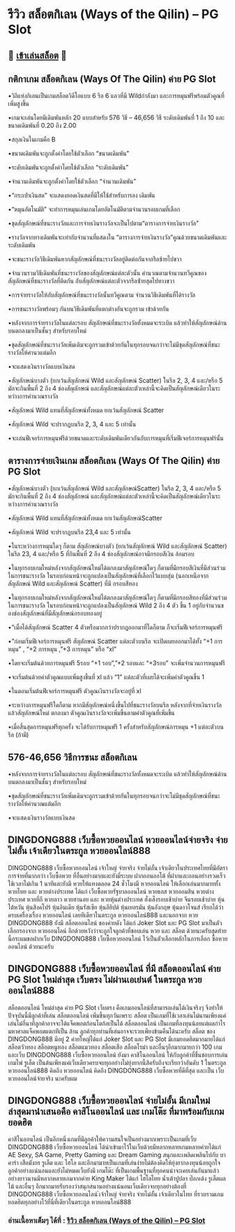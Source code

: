 # รีวิว สล็อตกิเลน (Ways of the Qilin) – PG Slot

## 🎰 [เข้าเล่นสล็อต](https://bit.ly/3ryTLaH) 🎰

## กติกาเกม สล็อตกิเลน (Ways Of  The Qilin) ค่าย PG Slot

•วิถีแห่งกิเลนเป็นเกมสล็อตวิดีโอแบบ 6 รีล 6 แถวที่มี Wildกําลังมา และการหมุนฟรีพร้อมตัวคูณที่เพิ่มสูงขึ้น

•เกมจะเล่นโดยมีเดิมพันหลัก 20 แบบสําหรับ 576 วิธี – 46,656 วิธี ระดับเดิมพันที่ 1 ถึง 10 และขนาดเดิมพันที่ 0.20 ถึง 2.00

•สกุลเงินในเกมคือ B

•ขนาดเดิมพันจะถูกตั้งค่าโดยใช้ตัวเลือก “ขนาดเดิมพัน”

•ระดับเดิมพันจะถูกตั้งค่าโดยใช้ตัวเลือก “ระดับเดิมพัน”

•จํานวนเดิมพันจะถูกตั้งค่าโดยใช้ตัวเลือก “จํานวนเดิมพัน”

•“กระเป๋าเงินสด” จะแสดงยอดเงินสดที่มีให้ใช้สําหรับการลง เดิมพัน


•“หมุนอัตโนมัติ” จะทําการหมุนเล่นเกมโดยอัตโนมัติตามจํานวนรอบเกมที่เลือก

•ชุดสัญลักษณ์ที่ชนะรางวัลและการจ่ายเงินรางวัลจะเป็นไปตาม“ตารางการจ่ายเงินรางวัล”

•รางวัลจากทางเดิมพันจะเท่ากับจํานวนที่แสดงใน “ตารางการจ่ายเงินรางวัล”คูณด้วยขนาดเดิมพันและระดับเดิมพัน

•จะชนะรางวัลวิธีเดิมพันหากสัญลักษณ์ที่ชนะรางวัลอยู่ติดต่อกันจากรีลซ้ายไปขวา

•จํานวนรวมวิธีเดิมพันที่ชนะรางวัลของสัญลักษณ์แต่ละตัวนั้น คํานวณตามจํานวนทวีคูณของสัญลักษณ์ที่ชนะรางวัลที่ติดกัน กับสัญลักษณ์แต่ละตัวจากรีลซ้ํายสุดไปทางขวา

•การจ่ายรางวัลให้กับสัญลักษณ์ที่ชนะรางวัลนั้นทวีคูณตาม จํานวนวิธีเดิมพันที่ได้รางวัล

•การชนะรางวัลพร้อมๆ กันบนวิธีเดิมพันที่แตกต่างกันจะถูกรวม เข้าด้วยกัน

•หลังจากการจ่ายรางวัลในแต่ละรอบ สัญลักษณ์ที่ชนะรางวัลทั้งหมดจะระเบิด แล้วทําให้สัญลักษณ์ด้านบนตกลงมาเป็นชั้นๆ สําหรับรอบใหม่

•ชุดสัญลักษณ์ที่ชนะรางวัลเพิ่มเติมจะถูกรวมเข้าด้วยกันในทุกรอบจนกว่าจะไม่มีชุดสัญลักษณ์ที่ชนะรางวัลให้ศานวแต่มอีก

•จะแสดงเงินรางวัลแบบเงินสด

•สัญลักษณ์บางตัว (ยกเว้นสัญลักษณ์ Wild และสัญลักษณ์ Scatter) ในรีล 2, 3, 4 และ/หรือ 5 มักจะกินพื้นที่ 2 ถึง 4 ช่องสัญลักษณ์ และสัญลักษณ์แต่ละตัวเหล่านี้จะคิดเป็นสัญลักษณ์เดียวในระหว่างการคํานวณรางวัล

•สัญลักษณ์ Wild แทนที่สัญลักษณ์ทั้งหมด ยกเว้นสัญลักษณ์ Scatter

•สัญลักษณ์ Wild จะปรากฏบนรีล 2, 3, 4 และ 5 เท่านั้น

•จะเล่นฟีเจอร์การหมุนฟรีด้วยขนาดและระดับเดิมพันเดียวกันกับการหมุนที่เริ่มฟีเจอร์การหมุนฟร์นั้น

## ตารางการจ่ายเงินเกม สล็อตกิเลน (Ways Of The Qilin) ค่าย PG Slot

•สัญลักษณ์บางตัว (ยกเว้นสัญลักษณ์ Wild และสัญลักษณ์Scatter) ในรีล 2, 3, 4 และ/หรือ 5 มักจะกินพื้นที่ 2 ถึง 4 ช่องสัญลักษณ์ และสัญลักษณ์แต่ละตัวเหล่านี้จะคิดเป็นสัญลักษณ์เดียวในระหว่างการคํานวณรางวัล

•สัญลักษณ์ Wild แทนที่สัญลักษณ์ทั้งหมด ยกเว้นสัญลักษณ์Scatter

•สัญลักษณ์ Wild จะปรากฏบนรีล 23,4 และ 5 เท่านั้น

•ในระหว่างการหมุนใดๆ ก็ตาม สัญลักษณ์บางตัว (ยกเว้นสัญลักษณ์ Wild และสัญลักษณ์ Scatter) ในรีล 23, 4 และ/หรือ 5 ที่กินพื้นที่ 2 ถึง 4 ช่องสัญลักษณ์อาจมีกรอบสีเงิน ล้อมรอบ

•ในทุกรอบเกมใหม่หลังจากสัญลักษณ์ใหม่ได้ตกลงมาสัญลักษณ์ใดๆ ก็ตามที่มีกรอบสีเงินที่มีส่วนร่วมในการชนะรางวัล ในรอบก่อนหน้าจะถูกแปลงเป็นสัญลักษณ์ที่เลือกไว้แบบสุ่ม (นอกเหนือจากสัญลักษณ์ Wild และสัญลักษณ์ Scatter) ที่มี กรอบสีทอง

•ในทุกรอบเกมใหม่หลังจากสัญลักษณ์ใหม่ได้ตกลงมาสัญลักษณ์ใดๆ ก็ตามที่มีกรอบสีทองที่มีส่วนร่วมในการชนะรางวัล ในรอบก่อนหน้าจะถูกแปลงเป็นสัญลักษณ์ Wild 2 ถึง 4 ตัว ขึ้น 1 อยู่กับจํานวนของช่องสัญลักษณ์ที่มีสัญลักษณ์กรอบทองอยู่

•”เมื่อได้สัญลักษณ์ Scatter 4 ตัวหรือมากกว่าปรากฏออกมาที่ใดก็ตาม ก็จะเริ่มฟีเจอร์การหมุนฟรี

•”ก่อนเริ่มฟีเจอร์การหมุนฟรี สัญลักษณ์ Scatter แต่ละตัวบนรีล จะเปิดเผยออกมาได้ทั้ง “+1 การหมุน” , “+2 การหมุน ,”+3 การหมุน” หรือ “xl”

•โดยจะเริ่มต้นด้วยการหมุนฟรี 5รอบ “+1 รอบ”,”+2 รอบและ “+3รอบ” จะเพิ่มจํานวนการหมุนฟรี

•จะเริ่มต้นด้วยค่าตัวคูณแบบเพิ่มสูงขึ้นที่ xl แล้ว “1” แต่ละตัวที่เผยได้จะเพิ่มค่าตัวคูณขึ้น 1

•ในตอนเริ่มต้นฟีเจอร์การหมุนฟรี ตัวคูณเงินรางวัลจะอยู่ที่ xl

•ระหว่างการหมุนฟรีใดก็ตาม หากมีสัญลักษณ์หนึ่งขึ้นไปที่ชนะรางวัลบนรีล หลังจากที่จ่ายเงินรางวัลแล้วสัญลักษณ์ใหม่ ตกลงมา ตัวคูณเงินรางวัลจะเพิ่มขึ้นตามค่าตัวคูณที่เพิ่มขึ้น

•เมื่อสิ้นสุดการหมุนฟรีทุกครั้ง จะได้รับการหมุนฟรี 1 ครั้งสําหรับสัญลักษณ์การหมุน +1 แต่ละตัวบนรีล (ถ้ามี)

## 576-46,656 วิธีการชนะ สล็อตกิเลน

•หลังจากการจ่ายรางวัลในแต่ละรอบ สัญลักษณ์ที่ชนะรางวัลทั้งหมดจะระเบิด แล้วทําให้สัญลักษณ์ด้านบนตกลงมาเป็นชั้นๆ สําหรับรอบใหม่

•ชุดสัญลักษณ์ที่ชนะรางวัลเพิ่มเดิมจะถูกรวมเข้าด้วยกันในทุกรอบจนกว่าจะไม่มีชุดสัญลักษณ์ที่ชนะรางวัลให้คํานวณแต้มอีก

•จะแสดงเงินรางวัลแบบเงินสด

## DINGDONG888 เว็บซื้อหวยออนไลน์ หวยออนไลน์จ่ายจริง จ่ายไม่อั้น เจ้าเดียวในตระกูล หวยออนไลน์888
DINGDONG888 เว็บซื้อหวยออนไลน์ เจ้าใหญ่ จ่ายจริง จ่ายไม่อั้น เจ้าเดียวในประเทศไทยที่มีอัตราการจ่ายที่มากกว่า เว็บซื้อหวย ที่อื่นอย่างมากและยังมี่ระบบ ฝากถอนออโต้ ที่ฝากและถอนอย่างรวดเร็วใช้เวลาไม่เกิน 1 นาทีและยังมี หวยให้แทงตลอด 24 ชั่วโมงมี หวยออนไลน์ ให้เลือกเล่นมากมายทั้ง หวยไทย และ หวยต่างประเทศ ได้แก่ เว็บซื้อหวยรัฐบาลออนไลน์ หวยธกส หวยออมสิน หวยต่างประเทศ หวยยี่กี หวยลาว หวยฮานอย และ หวยหุ้นต่างประเทศ ฮั่งเส็งรอบเช้าบ่าย จีนรอบเช้าบ่าย หุ้นไต้หวัน หุ้นสิงคโปร์ หุ้นอินเดีย หุ้นรัสเซีย หุ้นอียิปต์ หุ้นเยอรมัน หุ้นอังกฤษ หุ้นดาวโจนส์ เรียกได้ว่าครบเครื่องเรื่อง หวยออนไลน์ เลยทีเดียวในตระกูล หวยออนไลน์888 และนอกจาก หวย DINGDONG888 ยังมี สล็อตออนไลน์ ของค่ายดัง ได้แก่ Joker Slot และ PG Slot มาเป็นตัวเลือกรองจาก หวยออนไลน์ อีกด้วยหวังว่าจะถูกใจลูกค้าที่ชอบเล่น หวย และ สล็อต ด้วยนะครับสุดท้ายนี้กระผมขอฝากเว็บ DINGDONG888 เว็บซื้อหวยออนไลน์ ไว้เป็นตัวเลือกหลักในการเลือก ซื้อหวยออนไลน์ ด้วยนะครับ

## DINGDONG888 เว็บซื้อหวยออนไลน์ ที่มี สล็อตออนไลน์ ค่าย PG Slot ใหม่ล่าสุด เว็บตรง ไม่ผ่านเอเย่นต์ ในตระกูล หวยออนไลน์888
สล็อตออนไลน์ ใหม่ล่าสุด ค่าย PG Slot เว็บตรง คือเกมออนไลน์ที่สามารถเล่นได้เงินจริงๆ จึงทำให้ปัจจุบันนี้มีลูกค้าที่เล่น สล็อตออนไลน์ เพิ่มขึ้นทุกวันเพราะ สล็อต เป็นเกมที่ใช้เวลาเล่นไม่นานเพียงแค่เล่นไม่กี่นาทีลูกค้าอาจจะได้แจ็คพอตก้อนโตก้อเป็นได้ สล็อตออนไลน์ เป็นเกมที่ลงทุนน้อยแต่ผลกำไรมหาศาลแจ็คพอตแตกทีเป็น ล้าน ลูกค้าทุกท่านที่เล่นอาจจะรวยเพียงข้ามคืนได้นะครับ สล็อต ของ DINGDONG888 มีอยู่ 2 ค่ายใหญ่ได้แก่ Joker Slot และ PG Slot มีเกมยอดฮิตมากมายได้แก่  สล็อตวัวทอง สล็อตหนูทอง สล็อตแมวทอง สล็อตเสือ สล็อตโรม่า และอื่นๆอีกมากมายกว่า 100 เกมและเว็บ DINGDONG888 เว็บซื้อหวยออนไลน์ ยังมา คาสิโนออนไลน์ ให้กับลูกค้าที่ชื่นชอบการเล่น เกมไพ่ รูเล็ต เป็นต้นเพียงแค่เว็บเดียวครบจบทุกอย่างไม่ยุ่งยากนี้สิครับถึงจะเรียกว่าอันดับ 1 ในตระกูล หวยออนไลน์888 คิดถึง หวยออนไลน์ คิดถึง DINGDONG888 เว็บซื้อหวยที่ดีที่สุด และเป็น เว็บหวยออนไลน์จ่ายจริง นะครับผม

## DINGDONG888 เว็บซื้อหวยออนไลน์ จ่ายไม่อั้น มีเกมใหม่ล่าสุดมานำเสนอคือ คาสิโนออนไลน์ และ เกมโต๊ะ ที่มาพร้อมกับเกมยอดฮิต
คาสิโนออนไลน์ เป็นอีกหนึ่งเกมที่มีลูกค้าให้ความสนใจเป็นอย่างมากเพราะเป็นเกมที่เว็บ DINGDONG888 เว็บซื้อหวยออนไลน์ ได้นำเข้ามาไว้ในเว็บด้วยมีหลากหลายเกมหลายค่ายได้แก่ AE Sexy, SA Game, Pretty Gaming และ Dream Gaming สนุกและเพลิดเพลินไปกับ บาคาร่า เสือมังกร รูเล็ต และ ไฮโล และอีกมามายเป็นเกมที่เล่นง่ายไม่ต้องคิดให้ยุ่งยากลงทุนน้อยถูกใจลูกค้าอย่างแน่นอนและยังไม่หมดเว็บยังมี เกมโต๊ะ ที่เป็นเกมพื้นฐานที่ทุกคนน่าจะเคยเล่นกันมาแล้วอย่างยาวนานมีหลากหลายเกมจากค่าย King Maker ได้แก่ ไฮโลไทย น้ำเต้าปูปลา ป๊อกเด้ง รูเล็ตผลไม้ และอื่นๆ อีกมากมายรับรองว่าสนุกสนานอย่างแน่นอนเว็บเดียวจบทุกอย่างต้องที่ DINGDONG888 เว็บซื้อหวยออนไลน์ ์เจ้าใหญ่ จ่ายจริง จ่ายไม่อั้น เจ้าเดียวในไทย ที่รวบรวมเกมยอดฮิตทุกอย่างไว้ที่นี่ที่เดียวในตระกูล หวยออนไลน์888

### อ่านเนื้อหาเต็มๆ ได้ที่ : [รีวิว สล็อตกิเลน (Ways of the Qilin) – PG Slot](https://dingdong888.co/pg-slot/ways-of-the-qilin/)
